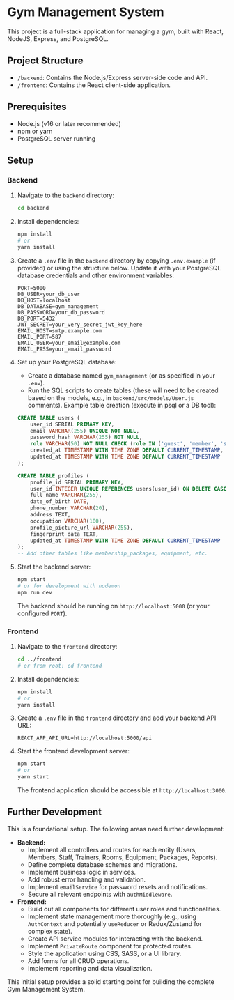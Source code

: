 # Gym Management System

This project is a full-stack application for managing a gym, built with React, NodeJS, Express, and PostgreSQL.

## Project Structure

-   `/backend`: Contains the Node.js/Express server-side code and API.
-   `/frontend`: Contains the React client-side application.

## Prerequisites

-   Node.js (v16 or later recommended)
-   npm or yarn
-   PostgreSQL server running

## Setup

### Backend

1.  Navigate to the `backend` directory:
    ```bash
    cd backend
    ```
2.  Install dependencies:
    ```bash
    npm install
    # or
    yarn install
    ```
3.  Create a `.env` file in the `backend` directory by copying `.env.example` (if provided) or using the structure below. Update it with your PostgreSQL database credentials and other environment variables:
    ```env
    PORT=5000
    DB_USER=your_db_user
    DB_HOST=localhost
    DB_DATABASE=gym_management
    DB_PASSWORD=your_db_password
    DB_PORT=5432
    JWT_SECRET=your_very_secret_jwt_key_here
    EMAIL_HOST=smtp.example.com
    EMAIL_PORT=587
    EMAIL_USER=your_email@example.com
    EMAIL_PASS=your_email_password
    ```
4.  Set up your PostgreSQL database:
    -   Create a database named `gym_management` (or as specified in your `.env`).
    -   Run the SQL scripts to create tables (these will need to be created based on the models, e.g., in `backend/src/models/User.js` comments).
    Example table creation (execute in psql or a DB tool):
    ```sql
    CREATE TABLE users (
        user_id SERIAL PRIMARY KEY,
        email VARCHAR(255) UNIQUE NOT NULL,
        password_hash VARCHAR(255) NOT NULL,
        role VARCHAR(50) NOT NULL CHECK (role IN ('guest', 'member', 'staff', 'trainer', 'owner')),
        created_at TIMESTAMP WITH TIME ZONE DEFAULT CURRENT_TIMESTAMP,
        updated_at TIMESTAMP WITH TIME ZONE DEFAULT CURRENT_TIMESTAMP
    );

    CREATE TABLE profiles (
        profile_id SERIAL PRIMARY KEY,
        user_id INTEGER UNIQUE REFERENCES users(user_id) ON DELETE CASCADE,
        full_name VARCHAR(255),
        date_of_birth DATE,
        phone_number VARCHAR(20),
        address TEXT,
        occupation VARCHAR(100),
        profile_picture_url VARCHAR(255),
        fingerprint_data TEXT,
        updated_at TIMESTAMP WITH TIME ZONE DEFAULT CURRENT_TIMESTAMP
    );
    -- Add other tables like membership_packages, equipment, etc.
    ```

5.  Start the backend server:
    ```bash
    npm start
    # or for development with nodemon
    npm run dev
    ```
    The backend should be running on `http://localhost:5000` (or your configured `PORT`).

### Frontend

1.  Navigate to the `frontend` directory:
    ```bash
    cd ../frontend
    # or from root: cd frontend
    ```
2.  Install dependencies:
    ```bash
    npm install
    # or
    yarn install
    ```
3.  Create a `.env` file in the `frontend` directory and add your backend API URL:
    ```env
    REACT_APP_API_URL=http://localhost:5000/api
    ```
4.  Start the frontend development server:
    ```bash
    npm start
    # or
    yarn start
    ```
    The frontend application should be accessible at `http://localhost:3000`.

## Further Development

This is a foundational setup. The following areas need further development:

-   **Backend:**
    -   Implement all controllers and routes for each entity (Users, Members, Staff, Trainers, Rooms, Equipment, Packages, Reports).
    -   Define complete database schemas and migrations.
    -   Implement business logic in services.
    -   Add robust error handling and validation.
    -   Implement `emailService` for password resets and notifications.
    -   Secure all relevant endpoints with `authMiddleware`.
-   **Frontend:**
    -   Build out all components for different user roles and functionalities.
    -   Implement state management more thoroughly (e.g., using `AuthContext` and potentially `useReducer` or Redux/Zustand for complex state).
    -   Create API service modules for interacting with the backend.
    -   Implement `PrivateRoute` component for protected routes.
    -   Style the application using CSS, SASS, or a UI library.
    -   Add forms for all CRUD operations.
    -   Implement reporting and data visualization.

This initial setup provides a solid starting point for building the complete Gym Management System.
